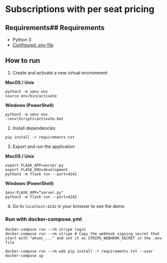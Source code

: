 # Subscriptions with per seat pricing

## Requirements## Requirements

- Python 3
- [Configured .env file](../README.md)

## How to run

1. Create and activate a new virtual environment

**MacOS / Unix**

```
python3 -m venv env
source env/bin/activate
```

**Windows (PowerShell)**

```
python3 -m venv env
.\env\Scripts\activate.bat
```

2. Install dependencies

```
pip install -r requirements.txt
```

3. Export and run the application

**MacOS / Unix**

```
export FLASK_APP=server.py
export FLASK_ENV=development
python3 -m flask run --port=4242
```

**Windows (PowerShell)**

```
$env:FLASK_APP=“server.py"
python3 -m flask run --port=4242
```

4. Go to `localhost:4242` in your browser to see the demo

### Run with docker-compose.yml

```
docker-compose run --rm stripe login
docker-compose run --rm stripe # Copy the webhook signing secret that start with "whsec_..." and set it as STRIPE_WEBHOOK_SECRET in the .env file

docker-compose run --rm web pip install -r requirements.txt --user
docker-compose up
```
